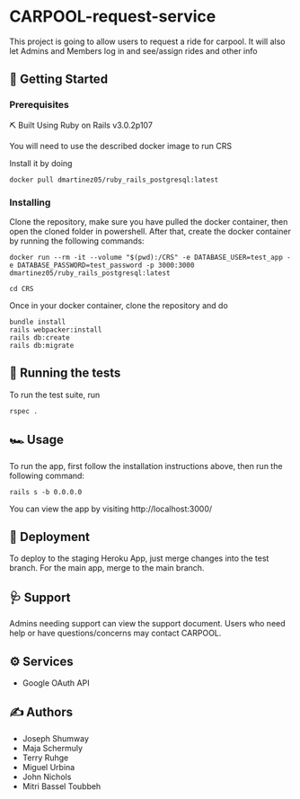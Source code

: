 # CARPOOL-request-service

This project is going to allow users to request a ride for carpool. It will also let Admins and Members log in and see/assign rides and other info

## 🏁 Getting Started

### Prerequisites
⛏️ Built Using Ruby on Rails v3.0.2p107

You will need to use the described docker image to run CRS

Install it by doing

```
docker pull dmartinez05/ruby_rails_postgresql:latest
```

### Installing
Clone the repository, make sure you have pulled the docker container, then open the cloned folder in powershell.
After that, create the docker container by running the following commands:
```
docker run --rm -it --volume "$(pwd):/CRS" -e DATABASE_USER=test_app -e DATABASE_PASSWORD=test_password -p 3000:3000 dmartinez05/ruby_rails_postgresql:latest
```
```
cd CRS
```
Once in your docker container, clone the repository and do

```
bundle install
rails webpacker:install
rails db:create
rails db:migrate
```

## 🔧 Running the tests

To run the test suite, run 
```
rspec .
```

## 🏎️ Usage
To run the app, first follow the installation instructions above, then run the following command:
```
rails s -b 0.0.0.0
```
You can view the app by visiting http://localhost:3000/

## 📲 Deployment
To deploy to the staging Heroku App, just merge changes into the test branch. For the main app, merge to the main branch.

## 🩺 Support
Admins needing support can view the support document. Users who need help or have questions/concerns may contact CARPOOL.

## ⚙️ Services
* Google OAuth API

## ✍️ Authors
* Joseph Shumway
* Maja Schermuly
* Terry Ruhge
* Miguel Urbina
* John Nichols
* Mitri Bassel Toubbeh
